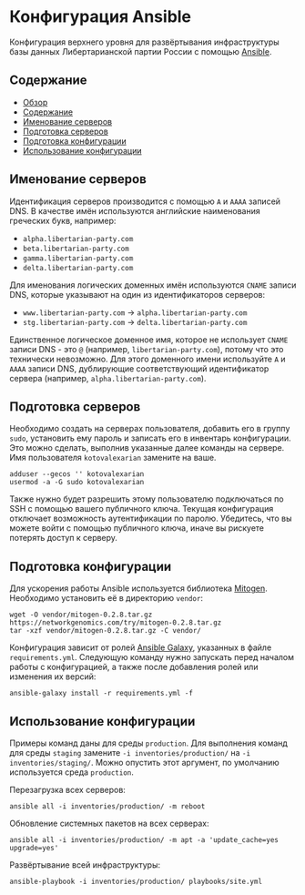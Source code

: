 Конфигурация Ansible
====================

Конфигурация верхнего уровня для развёртывания инфраструктуры базы данных
Либертарианской партии России с помощью [Ansible](https://www.ansible.com).



Содержание
----------

* [Обзор](#конфигурация-ansible)
* [Содержание](#содержание)
* [Именование серверов](#именование-серверов)
* [Подготовка серверов](#подготовка-серверов)
* [Подготовка конфигурации](#подготовка-конфигурации)
* [Использование конфигурации](#использование-конфигурации)



Именование серверов
-------------------

Идентификация серверов производится с помощью `A` и `AAAA` записей DNS.
В качестве имён используются английские наименования греческих букв, например:

* `alpha.libertarian-party.com`
* `beta.libertarian-party.com`
* `gamma.libertarian-party.com`
* `delta.libertarian-party.com`

Для именования логических доменных имён используются `CNAME` записи DNS,
которые указывают на один из идентификаторов серверов:

* `www.libertarian-party.com` -> `alpha.libertarian-party.com`
* `stg.libertarian-party.com` -> `delta.libertarian-party.com`

Единственное логическое доменное имя, которое не использует `CNAME` записи DNS -
это `@` (например, `libertarian-party.com`), потому что это технически
невозможно. Для этого доменного имени используйте `A` и `AAAA` записи DNS,
дублирующие соответствующий идентификатор сервера
(например, `alpha.libertarian-party.com`).



Подготовка серверов
-------------------

Необходимо создать на серверах пользователя, добавить его в группу `sudo`,
установить ему пароль и записать его в инвентарь конфигурации. Это можно
сделать, выполнив указанные далее команды на сервере. Имя пользователя
`kotovalexarian` замените на ваше.

```
adduser --gecos '' kotovalexarian
usermod -a -G sudo kotovalexarian
```

Также нужно будет разрешить этому пользователю подключаться по SSH с помощью
вашего публичного ключа. Текущая конфигурация отключает возможность
аутентификации по паролю. Убедитесь, что вы можете войти с помощью публичного
ключа, иначе вы рискуете потерять доступ к серверу.



Подготовка конфигурации
-----------------------

Для ускорения работы Ansible используется библиотека
[Mitogen](https://mitogen.networkgenomics.com/). Необходимо установить её
в директорию `vendor`:

```
wget -O vendor/mitogen-0.2.8.tar.gz https://networkgenomics.com/try/mitogen-0.2.8.tar.gz
tar -xzf vendor/mitogen-0.2.8.tar.gz -C vendor/
```

Конфигурация зависит от ролей [Ansible Galaxy](https://galaxy.ansible.com),
указанных в файле `requirements.yml`. Следующую команду нужно запускать
перед началом работы с конфигурацией, а также после добавления ролей
или изменения их версий:

```
ansible-galaxy install -r requirements.yml -f
```



Использование конфигурации
--------------------------

Примеры команд даны для среды `production`. Для выполнения команд для среды
`staging` замените `-i inventories/production/` на `-i inventories/staging/`.
Можно опустить этот аргумент, по умолчанию используется среда `production`.

Перезагрузка всех серверов:

```
ansible all -i inventories/production/ -m reboot
```

Обновление системных пакетов на всех серверах:

```
ansible all -i inventories/production/ -m apt -a 'update_cache=yes upgrade=yes'
```

Развёртывание всей инфраструктуры:

```
ansible-playbook -i inventories/production/ playbooks/site.yml
```
